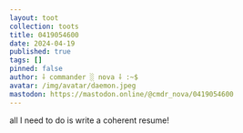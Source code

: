 ```yaml
---
layout: toot
collection: toots
title: 0419054600
date: 2024-04-19
published: true
tags: []
pinned: false
author: ⸸ commander ░ nova ⸸ :~$
avatar: /img/avatar/daemon.jpeg
mastodon: https://mastodon.online/@cmdr_nova/0419054600
---
```


all I need to do is write a coherent resume!
